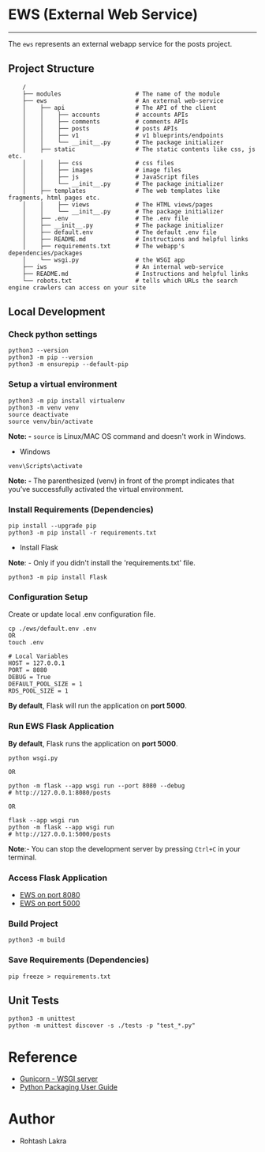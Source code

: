 # EWS (External Web Service)

---

The ```ews``` represents an external webapp service for the posts project.

## Project Structure
```
    /
    ├── modules                     # The name of the module
    ├── ews                         # An external web-service
    │    ├── api                    # The API of the client
    │    │    ├── accounts          # accounts APIs
    │    │    ├── comments          # comments APIs
    │    │    ├── posts             # posts APIs
    │    │    ├── v1                # v1 blueprints/endpoints
    │    │    └── __init__.py       # The package initializer
    │    ├── static                 # The static contents like css, js etc.
    │    │    ├── css               # css files
    │    │    ├── images            # image files
    │    │    ├── js                # JavaScript files
    │    │    └── __init__.py       # The package initializer
    │    ├── templates              # The web templates like fragments, html pages etc.
    │    │    ├── views             # The HTML views/pages
    │    │    └── __init__.py       # The package initializer
    │    ├── .env                   # The .env file
    │    ├── __init__.py            # The package initializer
    │    ├── default.env            # The default .env file
    │    ├── README.md              # Instructions and helpful links
    │    ├── requirements.txt       # The webapp's dependencies/packages
    │    └── wsgi.py                # the WSGI app
    ├── iws                         # An internal web-service
    ├── README.md                   # Instructions and helpful links
    └── robots.txt                  # tells which URLs the search engine crawlers can access on your site
```

## Local Development

### Check python settings
```shell
python3 --version
python3 -m pip --version
python3 -m ensurepip --default-pip
```

### Setup a virtual environment

```
python3 -m pip install virtualenv
python3 -m venv venv
source deactivate
source venv/bin/activate
```

**Note: -**
```source``` is Linux/MAC OS command and doesn't work in Windows.

- Windows
```shell
venv\Scripts\activate
```

**Note: -**
The parenthesized (venv) in front of the prompt indicates that you’ve successfully activated the virtual environment.


### Install Requirements (Dependencies)

```
pip install --upgrade pip
python3 -m pip install -r requirements.txt
```

- Install Flask

**Note**: - Only if you didn't install the 'requirements.txt' file.

```shell
python3 -m pip install Flask
```


### Configuration Setup

Create or update local .env configuration file.

```shell
cp ./ews/default.env .env
OR
touch .env

# Local Variables
HOST = 127.0.0.1
PORT = 8080
DEBUG = True
DEFAULT_POOL_SIZE = 1
RDS_POOL_SIZE = 1
```

**By default**, Flask will run the application on **port 5000**.

### Run EWS Flask Application

**By default**, Flask runs the application on **port 5000**.


```shell
python wsgi.py

OR

python -m flask --app wsgi run --port 8080 --debug
# http://127.0.0.1:8080/posts

OR

flask --app wsgi run
python -m flask --app wsgi run
# http://127.0.0.1:5000/posts
```

**Note**:- You can stop the development server by pressing ```Ctrl+C``` in your terminal.

### Access Flask Application
- [EWS on port 8080](http://127.0.0.1:8080/posts)
- [EWS on port 5000](http://127.0.0.1:5000/posts)


### Build Project
```shell
python3 -m build
```

### Save Requirements (Dependencies)
```shell
pip freeze > requirements.txt
```


## Unit Tests
```shell
python3 -m unittest
python -m unittest discover -s ./tests -p "test_*.py"
```

# Reference

- [Gunicorn - WSGI server](https://docs.gunicorn.org/en/latest/index.html)
- [Python Packaging User Guide](https://packaging.python.org/en/latest/)

# Author
- Rohtash Lakra

